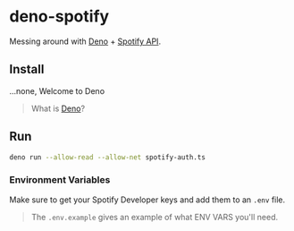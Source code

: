 # deno-spotify

Messing around with [Deno](https://deno.land) + [Spotify API](https://developer.spotify.com/documentation/).

## Install

...none, Welcome to Deno

> What is [Deno](https://deno.land)?

## Run

```bash
deno run --allow-read --allow-net spotify-auth.ts
```

### Environment Variables

Make sure to get your Spotify Developer keys and add them to an `.env` file.

> The `.env.example` gives an example of what ENV VARS you'll need.
